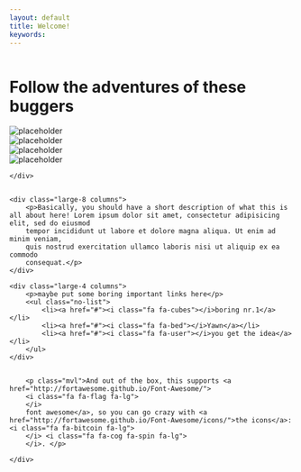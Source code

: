 ```yaml
---
layout: default
title: Welcome!
keywords:
---
```




<div class="row">
	<div class="small-centered column">


<h1 class="mvl">Follow the adventures of these buggers</h1>

<div class="slicky">
  <div><img src="http://placehold.it/900x400?text=We'll+put+some+cool+images+here" alt="placeholder"></div>
  <div><img src="http://placehold.it/900x400?text=and+one+here" alt="placeholder"></div>
  <div><img src="http://placehold.it/900x400?text=i+bet+this+will+be+best+image" alt="placeholder"></div>
  <div><img src="http://i.imgur.com/brJ6etC.png" alt="placeholder"></div>
</div>		


	</div>
</div>


<div class="row"> 

	<div class="large-8 columns">
		<p>Basically, you should have a short description of what this is all about here! Lorem ipsum dolor sit amet, consectetur adipisicing elit, sed do eiusmod
		tempor incididunt ut labore et dolore magna aliqua. Ut enim ad minim veniam,
		quis nostrud exercitation ullamco laboris nisi ut aliquip ex ea commodo
		consequat.</p>
	</div>

	<div class="large-4 columns">
		<p>maybe put some boring important links here</p>
		<<ul class="no-list">
		    <li><a href="#"><i class="fa fa-cubes"></i>boring nr.1</a></li>
		    <li><a href="#"><i class="fa fa-bed"></i>Yawn</a></li>
		    <li><a href="#"><i class="fa fa-user"></i>you get the idea</a></li>
		</ul>
	</div>


</div>

<div class="row">
	<div class="medium-9 large-7 small-centered column">
	
		<p class="mvl">And out of the box, this supports <a href="http://fortawesome.github.io/Font-Awesome/">
		<i class="fa fa-flag fa-lg">	
		</i>
		font awesome</a>, so you can go crazy with <a href="http://fortawesome.github.io/Font-Awesome/icons/">the icons</a>: <i class="fa fa-bitcoin fa-lg">	
		</i> <i class="fa fa-cog fa-spin fa-lg">
		</i>. </p> 

	</div>
</div>

